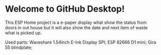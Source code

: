 # Welcome to GitHub Desktop!
This ESP Home project is a e-paper display what show the status from doors in out house but it will also show the date and next item of waste what is picked up.

Used parts:
Waveshare 1.54inch E-Ink Display SPI; 
ESP 82666 D1 mini;
Gira 55 blindplate;

 

